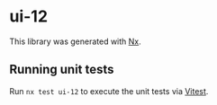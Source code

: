# ui-12

This library was generated with [Nx](https://nx.dev).

## Running unit tests

Run `nx test ui-12` to execute the unit tests via [Vitest](https://vitest.dev/).
